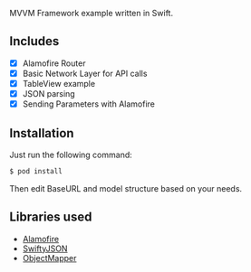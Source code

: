 MVVM Framework example written in Swift.

## Includes

- [x] Alamofire Router
- [x] Basic Network Layer for API calls
- [x] TableView example
- [x] JSON parsing
- [x] Sending Parameters with Alamofire

## Installation

Just run the following command:

```bash
$ pod install
```

Then edit BaseURL and model structure based on your needs.

## Libraries used

 - [Alamofire](https://github.com/Alamofire/Alamofire/blob/master/README.md)
 - [SwiftyJSON](https://github.com/SwiftyJSON/SwiftyJSON)
 - [ObjectMapper](https://github.com/tristanhimmelman/ObjectMapper)
